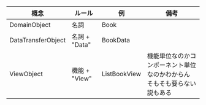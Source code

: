| 概念               | ルール        | 例           | 備考                                                                    |
| ------------------ | ------------- | ------------ | ----------------------------------------------------------------------- |
| DomainObject       | 名詞          | Book         |                                                                         |
| DataTransferObject | 名詞 + "Data" | BookData     |                                                                         |
| ViewObject         | 機能 + "View" | ListBookView | 機能単位なのかコンポーネント単位なのかわからん そもそも要らない説もある |
